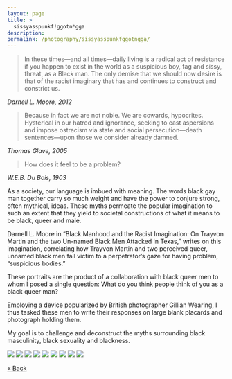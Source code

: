 ```yaml
---
layout: page
title: >
  sissyasspunkf!ggotn*gga
description:
permalink: /photography/sissyasspunkfggotngga/
---
```


> In these times—and all times—daily living is a radical act of resistance if you happen to exist in the world as a suspicious boy, fag and sissy, threat, as a Black man. The only demise that we should now desire is that of the racist imaginary that has and continues to construct and constrict us.

<em>Darnell L. Moore, 2012</em>

> Because in fact we are not noble. We are cowards, hypocrites. Hysterical in our hatred and ignorance, seeking to cast aspersions and impose ostracism via state and social persecution—death sentences—upon those we consider already damned.

<em>Thomas Glave, 2005</em>

> How does it feel to be a problem?

<em>W.E.B. Du Bois, 1903</em>

As a society, our language is imbued with meaning. The words black gay man together carry so much weight and have the power to conjure strong, often mythical, ideas. These myths permeate the popular imagination to such an extent that they yield to societal constructions of what it means to be black, queer and male.

Darnell L. Moore in “Black Manhood and the Racist Imagination: On Trayvon Martin and the two Un-named Black Men Attacked in Texas,” writes on this imagination, correlating how Trayvon Martin and two perceived queer, unnamed black men fall victim to a perpetrator’s gaze for having problem, “suspicious bodies.”

These portraits are the product of a collaboration with black queer men to whom I posed a single question: What do you think people think of you as a black queer man?

Employing a device popularized by British photographer Gillian Wearing, I thus tasked these men to write their responses on large blank placards and photograph holding them.

My goal is to challenge and deconstruct the myths surrounding black masculinity, black sexuality and blackness.

<div class="gallery-box">
  <div class="gallery">
    <img src="/images/photography/sissyasspunkfggotngga/sissyasspunkfggotngga_001.jpg" loading="lazy">
    <img src="/images/photography/sissyasspunkfggotngga/sissyasspunkfggotngga_002.jpg" loading="lazy">
    <img src="/images/photography/sissyasspunkfggotngga/sissyasspunkfggotngga_003.jpg" loading="lazy">
    <img src="/images/photography/sissyasspunkfggotngga/sissyasspunkfggotngga_004.jpg" loading="lazy">
    <img src="/images/photography/sissyasspunkfggotngga/sissyasspunkfggotngga_005.jpg" loading="lazy">
    <img src="/images/photography/sissyasspunkfggotngga/sissyasspunkfggotngga_006.jpg" loading="lazy">
    <img src="/images/photography/sissyasspunkfggotngga/sissyasspunkfggotngga_007.jpg" loading="lazy">
    <img src="/images/photography/sissyasspunkfggotngga/sissyasspunkfggotngga_008.jpg" loading="lazy">
    <img src="/images/photography/sissyasspunkfggotngga/sissyasspunkfggotngga_009.jpg" loading="lazy">
  </div>
</div>

[« Back](<javascript:history.back()>)
